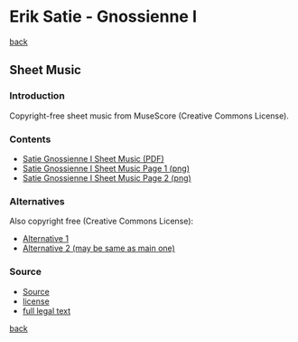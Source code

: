 Erik Satie - Gnossienne Ⅰ
=========================

[back](..)

Sheet Music
-----------

### Introduction

Copyright-free sheet music from MuseScore (Creative Commons License).  

### Contents

- [Satie Gnossienne Ⅰ Sheet Music (PDF)](satie-gnossienne-1-sheet-music.pdf)
- [Satie Gnossienne Ⅰ Sheet Music Page 1 (png)](satie-gnossienne-1-sheet-music-scanned-page-1.png)
- [Satie Gnossienne Ⅰ Sheet Music Page 2 (png)](satie-gnossienne-1-sheet-music-scanned-page-2.png)

### Alternatives

Also copyright free (Creative Commons License):  

- <a target="_blank" rel="noopener noreferrer" href="https://musescore.com/pdscores/gnossienne-no-1">Alternative 1</a>  
- <a target="_blank" rel="noopener noreferrer" href="https://musescore.com/user/38223727/scores/6717351">Alternative 2 (may be same as main one)</a>

### Source

- <a target="_blank" rel="noopener noreferrer" href="https://musescore.com/user/38297865/scores/6728607">Source</a>
- <a target="_blank" rel="noopener noreferrer" href="https://creativecommons.org/publicdomain/zero/1.0/">license</a>
- <a target="_blank" rel="noopener noreferrer" href="https://creativecommons.org/publicdomain/zero/1.0/legalcode">full legal text</a>

[back](..)
